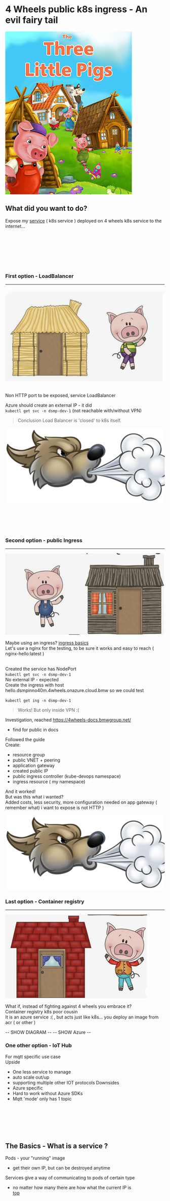 # 4 Wheels public k8s ingress - An evil fairy tail

![An evil fairy tail](3-little-pigs.jpeg "An evil fairy tail")  

## What did you want to do?

Expose my [service](#The-Basics---What-is-a-service-?) ( k8s service ) deployed on 4 wheels k8s service to the internet...

<br />
<br />
<br />
<br />
<br />
<br />

### First option - LoadBalancer
***
![The straw house](straw-house.png "The straw house")  
<br />
<br />
Non HTTP port to be exposed, service LoadBalancer  

Azure should create an external IP - it did  
`kubectl get svc -n dsmp-dev-1`
(not reachable with/without VPN)

> Conclusion Load Balancer is 'closed' to k8s itself.

![wolf](wolf-blow.png "wolf")

<br /> <br /> <br /> <br />  

### Second option - public Ingress
***
![Wood house](wood-house.png "The Wood house")  

Maybe using an ingress? [ingress basics](../networking/ingress.md)  
Let's use a nginx for the testing, to be sure it works and easy to reach ( nginx-hello:latest )  
<br /> 

Created the service has NodePort  
`kubectl get svc -n dsmp-dev-1`  
No external IP - expected  
Create the ingress with host hello.dsmpinno40m.4wheels.onazure.cloud.bmw so we could test

`kubectl get ing -n dsmp-dev-1`  

> Works! But only inside VPN :(

Investigation, reached https://4wheels-docs.bmwgroup.net/  
- find for public in docs

Followed the guide<br/>
Create:
- resource group
- public VNET + peering
- application gateway
- created public IP
- public ingress controller (kube-devops namespace)
- ingress resource ( my namespace)

And it worked!  
But was this what i wanted?  
Added costs, less security, more configuration needed on app gateway ( remember what)
 i want to expose is not HTTP )

![wolf](wolf-blow.png "wolf")

### Last option - Container registry
***
![Brick house](brick-house.png "The Brick house")  

What if, instead of fighting against 4 wheels you embrace it?  
Container registry k8s poor cousin<br/>
It is an azure service :( , but acts just like k8s... you deploy an image from acr ( or other ) 

-- SHOW DIAGRAM --
-- SHOW Azure --

### One other option - IoT Hub
For mqtt specific use case  
Upside<br/>
- One less service to manage
- auto scale out/up
- supporting multiple other IOT protocols
Downsides<br/>
- Azure specific
- Hard to work without Azure SDKs
- Mqtt 'mode' only has 1 topic 

<br /><br /><br /><br /><br />

## The Basics - What is a service ?
Pods - your "running" image
- get their own IP, but can be destroyed anytime

Services give a way of communicating to pods of certain type 
- no matter how many there are how what the current IP is  
[top](###-What-did-you-want-to-do?) 



